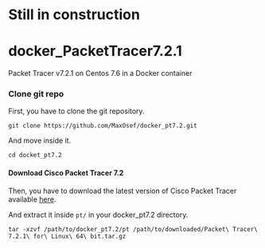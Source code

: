 # Still in construction

# docker_PacketTracer7.2.1
Packet Tracer v7.2.1 on Centos 7.6 in a Docker container


### Clone git repo
First, you have to clone the git repository.
```
git clone https://github.com/MaxOsef/docker_pt7.2.git
```
And move inside it.
```
cd docket_pt7.2
```


#### Download Cisco Packet Tracer 7.2
Then, you have to download the latest version of Cisco Packet Tracer available <a href=https://www.netacad.com/documents/301287/657402203/Packet+Tracer+7.2.1+for+Linux+64+bit.tar.gz/f224771f-54ce-42b6-bcd2-05a98c265cdb>here</a>.

And extract it inside `pt/` in your docker_pt7.2 directory.
```
tar -xzvf /path/to/docker_pt7.2/pt /path/to/downloaded/Packet\ Tracer\ 7.2.1\ for\ Linux\ 64\ bit.tar.gz
```
